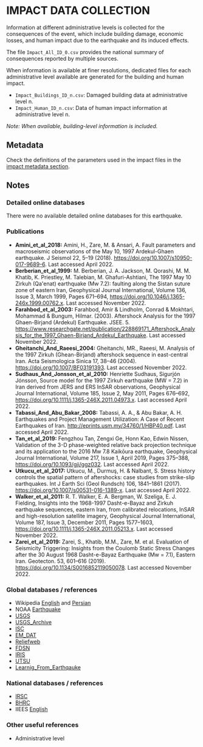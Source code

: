 # IMPACT DATA COLLECTION


Information at different administrative levels is collected for the consequences of the event, 
which include building damage, economic losses, and human impact due to the earthquake and its induced effects.

The file `Impact_All_ID_0.csv` provides the national summary of consequences reported by multiple sources.

When information is available at finer resolutions, dedicated files for each administrative level
available are generated for the building and human impact.

- `Impact_Buildings_ID_n.csv`: Damaged building data at administrative level n.
- `Impact_Human_ID_n.csv`: Data of human impact information at administrative level n.

_Note: When available, building-level information is included._


## Metadata

Check the definitions of the parameters used in the impact files in the [impact metadata section](https://gitlab.openquake.org/risk/ecd/-/blob/main/metadata.md#impact-data).


## Notes


### Detailed online databases
There were no available detailed online databases for this earthquake.


### Publications
- **Amini_et_al_2018:** Amini, H., Zare, M. & Ansari, A. Fault parameters and macroseismic observations of the May 10, 1997 Ardekul-Ghaen earthquake. J Seismol 22, 5–19 (2018). https://doi.org/10.1007/s10950-017-9689-6. Last accessed April 2022.
- **Berberian_et_al_1999:** M. Berberian, J. A. Jackson, M. Qorashi, M. M. Khatib, K. Priestley, M. Talebian, M. Ghafuri-Ashtiani, The 1997 May 10 Zirkuh (Qa'enat) earthquake (Mw 7.2): faulting along the Sistan suture zone of eastern Iran, Geophysical Journal International, Volume 136, Issue 3, March 1999, Pages 671–694, https://doi.org/10.1046/j.1365-246x.1999.00762.x. Last accessed November 2022. 
- **Farahbod_et_al_2003:** Farahbod, Amir & Lindholm, Conrad & Mokhtari, Mohammad & Bungum, Hilmar. (2003). Aftershock Analysis for the 1997 Ghaen-Birjand (Ardekul) Earthquake. JSEE. 5. https://www.researchgate.net/publication/228869171_Aftershock_Analysis_for_the_1997_Ghaen-Birjand_Ardekul_Earthquake. Last accessed November 2022.
- **Gheitanchi_And_Raeesi_2004:** Gheitanchi, MR., Raeesi, M. Analysis of the 1997 Zirkuh (Ghean-Birjand) aftershock sequence in east-central Iran. Acta Seismologica Sinica 17, 38–46 (2004). https://doi.org/10.1007/BF03191393. Last accessed November 2022.
- **Sudhaus_And_Jonsson_et_al_2010:** Henriette Sudhaus, Sigurjón Jónsson, Source model for the 1997 Zirkuh earthquake (MW = 7.2) in Iran derived from JERS and ERS InSAR observations, Geophysical Journal International, Volume 185, Issue 2, May 2011, Pages 676–692, https://doi.org/10.1111/j.1365-246X.2011.04973.x. Last accessed April 2022.
- **Tabassi_And_Abu_Bakar_2008:** Tabassi, A. A., & Abu Bakar, A. H. Earthquakes and Project Management Utilization: A Case of Recent Earthquakes of Iran. http://eprints.usm.my/34760/1/HBP40.pdf. Last accessed April 2022.
- **Tan_et_al_2019:** Fengzhou Tan, Zengxi Ge, Honn Kao, Edwin Nissen, Validation of the 3-D phase-weighted relative back projection technique and its application to the 2016 Mw 7.8 Kaikōura earthquake, Geophysical Journal International, Volume 217, Issue 1, April 2019, Pages 375–388, https://doi.org/10.1093/gji/ggz032. Last accessed April 2022. 
- **Utkucu_et_al_2017:** Utkucu, M., Durmuş, H. & Nalbant, S. Stress history controls the spatial pattern of aftershocks: case studies from strike-slip earthquakes. Int J Earth Sci (Geol Rundsch) 106, 1841–1861 (2017). https://doi.org/10.1007/s00531-016-1389-x. Last accessed April 2022. 
- **Walker_et_al_2011:** R. T. Walker, E. A. Bergman, W. Szeliga, E. J. Fielding, Insights into the 1968-1997 Dasht-e-Bayaz and Zirkuh earthquake sequences, eastern Iran, from calibrated relocations, InSAR and high-resolution satellite imagery, Geophysical Journal International, Volume 187, Issue 3, December 2011, Pages 1577–1603, https://doi.org/10.1111/j.1365-246X.2011.05213.x. Last accessed November 2022.
- **Zarei_et_al_2019:** Zarei, S., Khatib, M.M., Zare, M. et al. Evaluation of Seismicity Triggering: Insights from the Coulomb Static Stress Changes after the 30 August 1968 Dasht-e-Bayaz Earthquake (Mw = 7.1), Eastern Iran. Geotecton. 53, 601–616 (2019). https://doi.org/10.1134/S0016852119050078. Last accessed November 2022. 


### Global databases / references
- Wikipedia [English](https://en.wikipedia.org/wiki/1997_Qayen_earthquake) and [Persian](https://fa.wikipedia.org/wiki/%D8%B2%D9%85%DB%8C%D9%86%E2%80%8C%D9%84%D8%B1%D8%B2%D9%87_%DB%B1%DB%B3%DB%B7%DB%B6_%D9%82%D8%A7%D8%A6%D9%86) 
- NOAA [Earthquake](https://www.ngdc.noaa.gov/hazel/view/hazards/earthquake/event-more-info/5461)
- [USGS](https://earthquake.usgs.gov/earthquakes/eventpage/usp000820p/executive)
- [USGS_Archive](https://web.archive.org/web/20080920113300/http://neic.usgs.gov/neis/eq_depot/1997/eq_970510/)
- [ISC](http://isc-mirror.iris.washington.edu/cgi-bin/FormatBibprint.pl?evid=1026215)
- [EM_DAT](https://public.emdat.be/data)
- [Reliefweb](https://reliefweb.int/report/iran-islamic-republic/iran-undac-mission-report-following-bam-earthquake-26-dec-2003)
- [FDSN](http://fdsn.adc1.iris.edu/networks/detail/I1/)
- [IRIS](http://ds.iris.edu/spud/momenttensor/897520)
- [UTSU](https://iisee.kenken.go.jp/cgi-bin/utsu/result_eng.cgi)
- [Learnig_From_Earthqauke](http://www.learningfromearthquakes.org/component/lfe_reports/?view=lfereports&id=80&layout=default)


### National databases / references
- [IRSC](http://irsc.ut.ac.ir/focal.php?year=2017&month=11)
- [BHRC](https://www.bhrc.ac.ir/en)
- IIEES [English](http://www.iiees.ac.ir/en/ardekul-ghaen-earthquake-of-10-may-1997-mw7-1/) 


### Other useful references
- Administrative level